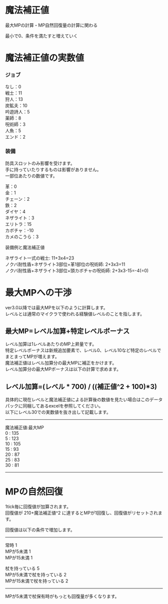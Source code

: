 # 魔法補正値

最大MPの計算・MP自然回復量の計算に関わる

最小で0、条件を満たすと増えていく

# 魔法補正値の実数値

### ジョブ  

なし：0  
戦士：11  
狩人：13  
炭鉱夫：10  
吟遊詩人：5  
薬師：8  
呪術師：3  
人魚：5  
エンド：2

### 装備

防具スロットのみ影響を受けます。  
手に持っていたりするものは影響がありません。  
一部位あたりの数値です。

革：0  
金：1  
チェーン：2  
鉄：2  
ダイヤ：4  
ネザライト：3  
エリトラ：15  
カボチャ：-10  
カメのこうら：3  

装備例と魔法補正値  

ネザライト一式の戦士: 11+3x4=23  
ノクバ耐性盾+ネザライト3部位+革1部位の呪術師: 2+3x3=11  
ノクバ耐性盾+ネザライト3部位+頭カボチャの呪術師: 2+3x3-15=-4(=0)  

# 最大MPへの干渉 

ver3.0以降では最大MPを以下のように計算します。  
レベルとは通常のマイクラで使われる経験値レベルのことを指します。

## 最大MP=レベル加算+特定レベルボーナス

レベル加算は1レベルあたりのMP上昇量です。  
特定レベルボーナスは新規追加要素で、レベル0、レベル10など特定のレベルでまとまってMPが増えます。  
魔法補正値はレベル加算分の最大MPに補正をかけます。  
レベル加算分の最大MPボーナスは以下の計算で求めます。

## レベル加算=(レベル * 700) / ((補正値^2 + 100)*3)

具体的に現在レベルと魔法補正値による計算後の数値を見たい場合はこのデータパックに同梱してあるexcelを参照してください。  
以下にレベル30での実数値を抜き出して記載します。  

---

魔法補正値:最大MP  
0  : 135  
5  : 123  
10 : 105  
15 : 93  
20 : 87  
25 : 83  
30 : 81  

---

# MPの自然回復

1tick毎に回復値が加算されます。  
回復値が 210+魔法補正値^2 に達するとMPが1回復し、回復値がリセットされます。

回復値は以下の条件で増加します。

---

常時 1  
MPが5未満 1  
MPが15未満 1  

杖を持っている 5  
MPが5未満で杖を持っている 2  
MPが15未満で杖を持っている 2  

---

MPが5未満で杖保有時がもっとも回復量が多くなります。